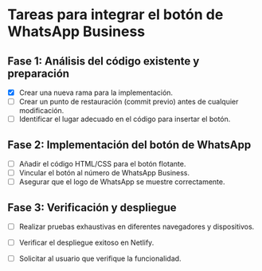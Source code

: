 # Tareas para integrar el botón de WhatsApp Business

## Fase 1: Análisis del código existente y preparación
- [x] Crear una nueva rama para la implementación.
- [ ] Crear un punto de restauración (commit previo) antes de cualquier modificación.
- [ ] Identificar el lugar adecuado en el código para insertar el botón.

## Fase 2: Implementación del botón de WhatsApp
- [ ] Añadir el código HTML/CSS para el botón flotante.
- [ ] Vincular el botón al número de WhatsApp Business.
- [ ] Asegurar que el logo de WhatsApp se muestre correctamente.

## Fase 3: Verificación y despliegue
- [ ] Realizar pruebas exhaustivas en diferentes navegadores y dispositivos.
- [ ] Verificar el despliegue exitoso en Netlify.
- [ ] Solicitar al usuario que verifique la funcionalidad.

